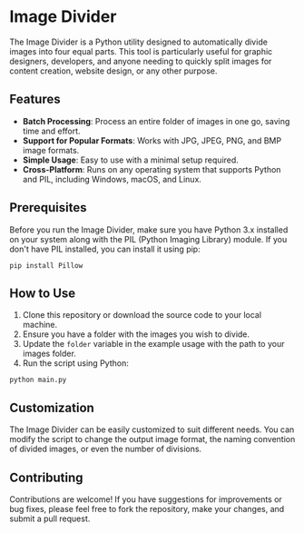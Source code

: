 # Image Divider

The Image Divider is a Python utility designed to automatically divide images into four equal parts. This tool is particularly useful for graphic designers, developers, and anyone needing to quickly split images for content creation, website design, or any other purpose.

## Features

- **Batch Processing**: Process an entire folder of images in one go, saving time and effort.
- **Support for Popular Formats**: Works with JPG, JPEG, PNG, and BMP image formats.
- **Simple Usage**: Easy to use with a minimal setup required.
- **Cross-Platform**: Runs on any operating system that supports Python and PIL, including Windows, macOS, and Linux.

## Prerequisites

Before you run the Image Divider, make sure you have Python 3.x installed on your system along with the PIL (Python Imaging Library) module. If you don't have PIL installed, you can install it using pip:

```
pip install Pillow
```

## How to Use

1. Clone this repository or download the source code to your local machine.
2. Ensure you have a folder with the images you wish to divide.
3. Update the `folder` variable in the example usage with the path to your images folder.
4. Run the script using Python:

```
python main.py
```

## Customization

The Image Divider can be easily customized to suit different needs. You can modify the script to change the output image format, the naming convention of divided images, or even the number of divisions.

## Contributing

Contributions are welcome! If you have suggestions for improvements or bug fixes, please feel free to fork the repository, make your changes, and submit a pull request.
